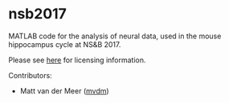 nsb2017
=============

MATLAB code for the analysis of neural data, used in the mouse
hippocampus cycle at NS&B 2017.

Please see [here](LICENSE.md) for licensing information.

Contributors:

  * Matt van der Meer ([mvdm](www.vandermeerlab.org))


